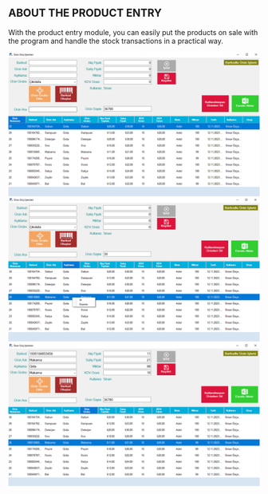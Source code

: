 ## ABOUT THE PRODUCT ENTRY

With the product entry module, you can easily put the products on sale with the program and handle the stock transactions in a practical way.

<img src="interface.png">

<img src="edit-product-right-click.png">

<img src="edit-product.png">